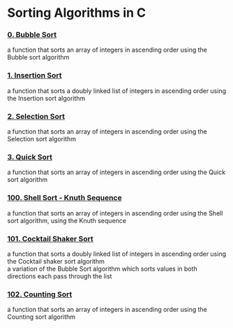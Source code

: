 Sorting Algorithms in C
=======================

### [0. Bubble Sort](https://github.com/mahmoudsalah296/sorting_algorithms/blob/main/0-bubble_sort.c)  
a function that sorts an array of integers in ascending order using the Bubble sort algorithm

### [1. Insertion Sort](https://github.com/mahmoudsalah296/sorting_algorithms/blob/main/1-insertion_sort_list.c)  
a function that sorts a doubly linked list of integers in ascending order using the Insertion sort algorithm

### [2. Selection Sort](https://github.com/mahmoudsalah296/sorting_algorithms/blob/main/2-selection_sort.c)  
a function that sorts an array of integers in ascending order using the Selection sort algorithm

### [3. Quick Sort](https://github.com/mahmoudsalah296/sorting_algorithms/blob/main/3-quick_sort.c)  
a function that sorts an array of integers in ascending order using the Quick sort algorithm

### [100. Shell Sort - Knuth Sequence](https://github.com/mahmoudsalah296/sorting_algorithms/blob/main/100-shell_sort.c)  
a function that sorts an array of integers in ascending order using the Shell sort algorithm, using the Knuth sequence

### [101. Cocktail Shaker Sort](https://github.com/mahmoudsalah296/sorting_algorithms/blob/main/101-cocktail_sort_list.c)  
a function that sorts a doubly linked list of integers in ascending order using the Cocktail shaker sort algorithm  
a variation of the Bubble Sort algorithm which sorts values in both directions each pass through the list

### [102. Counting Sort](https://github.com/mahmoudsalah296/sorting_algorithms/blob/main/102-counting_sort.c)  
a function that sorts an array of integers in ascending order using the Counting sort algorithm
